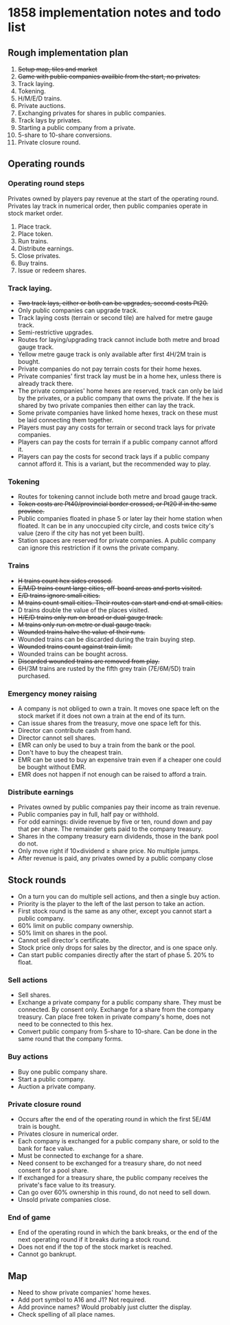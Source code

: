# 1858 implementation notes and todo list

## Rough implementation plan

1. ~~Setup map, tiles and market~~
2. ~~Game with public companies availble from the start, no privates.~~
3. Track laying.
4. Tokening.
5. H/M/E/D trains.
6. Private auctions.
7. Exchanging privates for shares in public companies.
8. Track lays by privates.
9. Starting a public company from a private.
10. 5-share to 10-share conversions.
11. Private closure round.


## Operating rounds

### Operating round steps

Privates owned by players pay revenue at the start of the operating round.
Privates lay track in numerical order, then public companies operate in stock market order.

1. Place track.
2. Place token.
3. Run trains.
4. Distribute earnings.
5. Close privates.
6. Buy trains.
7. Issue or redeem shares.


### Track laying.

- ~~Two track lays, either or both can be upgrades, second costs Pt20.~~
- Only public companies can upgrade track.
- Track laying costs (terrain or second tile) are halved for metre gauge track.
- Semi-restrictive upgrades.
- Routes for laying/upgrading track cannot include both metre and broad gauge track.
- Yellow metre gauge track is only available after first 4H/2M train is bought.
- Private companies do not pay terrain costs for their home hexes.
- Private companies' first track lay must be in a home hex, unless there is already track there.
- The private companies' home hexes are reserved, track can only be laid by the privates, or a public company that owns the private. If the hex is shared by two private companies then either can lay the track.
- Some private companies have linked home hexes, track on these must be laid connecting them together.
- Players must pay any costs for terrain or second track lays for private companies.
- Players can pay the costs for terrain if a public company cannot afford it.
- Players can pay the costs for second track lays if a public company cannot afford it. This is a variant, but the recommended way to play.


### Tokening

- Routes for tokening cannot include both metre and broad gauge track.
- ~~Token costs are Pt40/provincial border crossed, or Pt20 if in the same province.~~
- Public companies floated in phase 5 or later lay their home station when floated. It can be in any unoccupied city circle, and costs twice city's value (zero if the city has not yet been built).
- Station spaces are reserved for private companies. A public company can ignore this restriction if it owns the private company.


### Trains

- ~~H trains count hex sides crossed.~~
- ~~E/M/D trains count large cities, off-board areas and ports visited.~~
- ~~E/D trains ignore small cities.~~
- ~~M trains count small cities. Their routes can start and end at small cities.~~
- D trains double the value of the places visited.
- ~~H/E/D trains only run on broad or dual gauge track.~~
- ~~M trains only run on metre or dual gauge track.~~
- ~~Wounded trains halve the value of their runs.~~
- Wounded trains can be discarded during the train buying step.
- ~~Wounded trains count against train limit.~~
- Wounded trains can be bought across.
- ~~Discarded wounded trains are removed from play.~~
- 6H/3M trains are rusted by the fifth grey train (7E/6M/5D) train purchased.


### Emergency money raising

- A company is not obliged to own a train. It moves one space left on the stock market if it does not own a train at the end of its turn.
- Can issue shares from the treasury, move one space left for this.
- Director can contribute cash from hand.
- Director cannot sell shares.
- EMR can only be used to buy a train from the bank or the pool.
- Don't have to buy the cheapest train.
- EMR can be used to buy an expensive train even if a cheaper one could be bought without EMR.
- EMR does not happen if not enough can be raised to afford a train.


### Distribute earnings

- Privates owned by public companies pay their income as train revenue.
- Public companies pay in full, half pay or withhold.
- For odd earnings: divide revenue by five or ten, round down and pay that per share. The remainder gets paid to the company treasury.
- Shares in the company treasury earn dividends, those in the bank pool do not.
- Only move right if 10×dividend ≥ share price. No multiple jumps.
- After revenue is paid, any privates owned by a public company close


## Stock rounds

- On a turn you can do multiple sell actions, and then a single buy action.
- Priority is the player to the left of the last person to take an action.
- First stock round is the same as any other, except you cannot start a public company.
- 60% limit on public company ownership.
- 50% limit on shares in the pool.
- Cannot sell director's certificate.
- Stock price only drops for sales by the director, and is one space only.
- Can start public companies directly after the start of phase 5. 20% to float.


### Sell actions

- Sell shares.
- Exchange a private company for a public company share. They must be connected. By consent only. Exchange for a share from the company treasury. Can place free token in private company's home, does not need to be connected to this hex.
- Convert public company from 5-share to 10-share. Can be done in the same round that the company forms.


### Buy actions

- Buy one public company share.
- Start a public company.
- Auction a private company.


### Private closure round

- Occurs after the end of the operating round in which the first 5E/4M train is bought.
- Privates closure in numerical order.
- Each company is exchanged for a public company share, or sold to the bank for face value.
- Must be connected to exchange for a share.
- Need consent to be exchanged for a treasury share, do not need consent for a pool share.
- If exchanged for a treasury share, the public company receives the private's face value to its treasury.
- Can go over 60% ownership in this round, do not need to sell down.
- Unsold private companies close.


### End of game

- End of the operating round in which the bank breaks, or the end of the next operating round if it breaks during a stock round.
- Does not end if the top of the stock market is reached.
- Cannot go bankrupt.


## Map

- Need to show private companies' home hexes.
- Add port symbol to A16 and J1? Not required.
- Add province names? Would probably just clutter the display.
- Check spelling of all place names.
